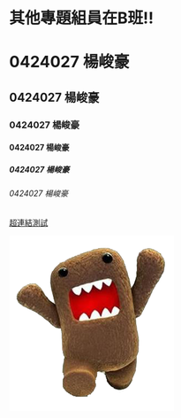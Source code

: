 # 其他專題組員在B班!!
# 0424027 楊峻豪
## 0424027 楊峻豪
### 0424027 楊峻豪
#### 0424027 楊峻豪
##### 0424027 楊峻豪
###### 0424027 楊峻豪
[超連結測試](http://www.nkfust.edu.tw)

![DOMO](domo.png)
